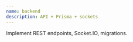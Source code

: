 ```yaml
---
name: backend
description: API + Prisma + sockets
---
```


Implement REST endpoints, Socket.IO, migrations.
